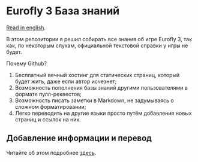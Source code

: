 # Eurofly 3 База знаний

[Read in english](README-en.md).

В этом репозитории я решил собирать все знания об игре Eurofly 3, так как, по некоторым слухам, официальной текстовой справки у игры не будет.

Почему Github?

1. Бесплатный вечный хостинг для статических страниц, который будет жить, даже если автор исчезнет;
2. Возможность пополнения базы знаний другими пользователями в формате пулл-реквестов;
3. Возможность писать заметки в Markdown, не задумываясь о сложном форматировании;
4. Легко переводить на другие языки просто путём добавления новых страниц и ссылок на них.

## Добавление информации и перевод

Читайте об этом подробнее [здесь](contributing.md).

